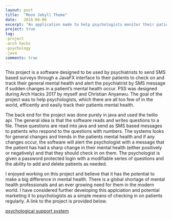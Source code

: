 ```yaml
---
layout: post
title:  "Moon Jekyll Theme"
date:   2016-04-06
excerpt: "An application made to help psychologists monitor their patients mental health on a daily basis"
project: true
tag:
-project
-arch hacks
-psychology
-java
comments: true
---
```


This project is a software designed to be used by psychiatrists to send SMS based surveys through a JavaFX interface to their patients
to check on and track their general mental health and alert the psychiatrist by SMS message if  sudden changes in a patient’s mental 
health occur. PSS was designed during Arch Hacks 2017 by myself and Christian Anyanwu. The goal of the project was to help psychologists, 
which there are all too few of in the world, efficently and easily track their patients mental health. 

The back end for the project was done purely in java and used the twilio api. The general idea is that the software reads and writes 
questions to a file. These questions are read into java and send as SMS based messages to patients who respond to the questions with 
numbers. The systems looks for general changes and trends in the patients mental health and if any changes occur, the software will 
alert the psychologist with a message that the patient has had a sharp change in their mental health (either positively or negatively)
and that they should check in on them. The psychologist is given a password protected login with a modifiable series of questions and 
the ability to add and delete patients as needed. 

I enjoyed working on this project and believe that it has the potential to make a big difference in mental health. There is a global shortage of mental health professionals and an ever growing need for them in the modern world. I have considered further developing this applciation and potential marketing it to psychologists as a simple means of checking in on patients regularly. A link to the project is provided below. 

[psychological support system](https://github.com/edwardbottom/PsychologySupportSystem)

